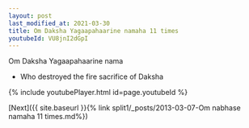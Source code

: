 ```yaml
---
layout: post
last_modified_at: 2021-03-30
title: Om Daksha Yagaapahaarine namaha 11 times
youtubeId: VU8jnI2dGpI
---
```

 
 
Om Daksha Yagaapahaarine nama 
 
 -  Who destroyed the fire sacrifice of Daksha 
 
  
 
  
 
 
 
 
 
 


{% include youtubePlayer.html id=page.youtubeId %}
 
[Next]({{ site.baseurl }}{% link  split1/_posts/2013-03-07-Om nabhase namaha 11 times.md%})
 
